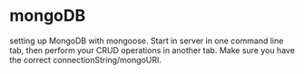 # mongoDB
setting up MongoDB with mongoose.  Start in server in one command line tab, then perform your CRUD operations in another tab.  Make sure you have the correct connectionString/mongoURI.
